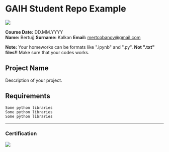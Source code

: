 # GAIH Student Repo Example
![](img/newlogo.png)

**Course Date:** DD.MM.YYYY  
**Name:** Bertuğ
**Surname:** Kalkan
**Email:** mertcobanov@gmail.com  

**Note:** Your homeworks can be formats like ".ipynb" and ".py". **Not ".txt" files!!** Make sure that your codes works.  

## Project Name
Description of your project.

## Requirements
```
Some python libraries
Some python libraries
Some python libraries
```
---

### Certification
![](img/TopLearnerCertificate.png)

